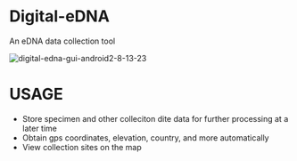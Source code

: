 # Digital-eDNA  
An eDNA data collection tool  

![digital-edna-gui-android2-8-13-23](https://github.com/kn0w0n3/Digital-eDNA/assets/22214754/6122f6ce-97df-4080-8c78-9543c55b2ecb)  

# USAGE  
* Store specimen and other colleciton dite data for further processing at a later time  
* Obtain gps coordinates, elevation, country, and more automatically  
* View collection sites on the map    
